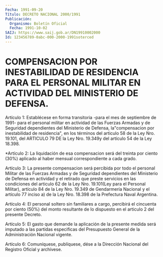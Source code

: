 ```yaml
---
Fecha: 1991-09-20
Título: DECRETO NACIONAL 2000/1991
Publicación:
  Organismo: Boletín Oficial
  Fecha: 1991-10-02
SAIJ: https://www.saij.gob.ar/DN19910002000
Id: 123456789-0abc-000-2000-1991soterced
---
```

# COMPENSACION POR INESTABILIDAD DE RESIDENCIA PARA EL PERSONAL MILITAR EN ACTIVIDAD DEL MINISTERIO DE DEFENSA.

<a id="1"></a>
Artículo  1:  Establécese en forma transitoria -para el mes de septiembre de 1991- para el personal militar  en  actividad  de las Fuerzas  Armadas  y  de  Seguridad  dependientes  del Ministerio de Defensa, la"compensacion por inestabilidad de residencia",  en  los términos  del articulo 58 de la Ley Nro. 19.101, del ARTICULO 79 DE la Ley Nro. 19.349y del artículo 54 de la Ley 18.398.

<a id="2"></a>
*Artículo  2:  La  liquidación  de  esa  compensacion será del treinta por ciento (30%) aplicado al haber mensual correspondiente a cada  grado.

<a id="3"></a>
Artículo 3: La presente compensacion será percibida por todo el personal Militar de las Fuerzas Armadas y de Seguridad dependientes del  Ministerio de Defensa en actividad y el retirado que preste servicios  en las condiciones del articulo 62 de la Ley Nro. 19.101(Ley para el Personal Militar), artículo 84 de la Ley Nro. 19.349  de Gendarmería Nacional y el artículo 77 inciso a)  de la Ley Nro. 18.398 de la Prefectura Naval Argentina.

<a id="4"></a>
Artículo  4:  El  personal  soltero  sin  familiares  a  cargo, percibirá el cincuenta  por ciento (50%) del monto resultante de  lo dispuesto en el articulo 2 del presente Decreto.

<a id="5"></a>
Artículo  5: El gasto que demande la aplicación de la presente medida será imputado a  las  partidas  especificas  del  Presupuesto General de la Administración Nacional vigente.

<a id="6"></a>
Artículo  6: Comuníquese,  publíquese,  dése  a  la Dirección Nacional del Registro Oficial y archívese.